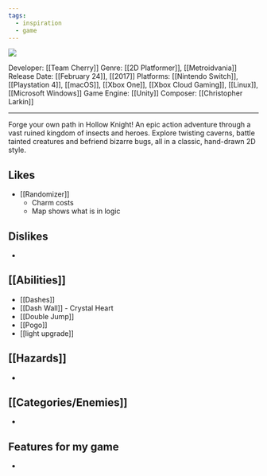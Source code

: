 ```yaml
---
tags:
  - inspiration
  - game
---
```

<img src="https://cdn2.steamgriddb.com/thumb/d18c832e8c956b4ef8b92862e6bf470d.jpg">

Developer: [[Team Cherry]]
Genre: [[2D Platformer]], [[Metroidvania]]
Release Date: [[February 24]], [[2017]]
Platforms:  [[Nintendo Switch]], [[Playstation 4]], [[macOS]], [[Xbox One]], [[Xbox Cloud Gaming]],
[[Linux]], [[Microsoft Windows]]
Game Engine: [[Unity]]
Composer: [[Christopher Larkin]]

----

Forge your own path in Hollow Knight! An epic action adventure through a vast ruined kingdom of insects and heroes. Explore twisting caverns, battle tainted creatures and befriend bizarre bugs, all in a classic, hand-drawn 2D style.

## Likes
* [[Randomizer]]
	* Charm costs
	* Map shows what is in logic

## Dislikes
* 

## [[Abilities]]
* [[Dashes]]
* [[Dash Wall]] - Crystal Heart
* [[Double Jump]]
* [[Pogo]]
* [[light upgrade]]

## [[Hazards]]
* 

## [[Categories/Enemies]]
* 

## Features for my game
* 